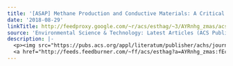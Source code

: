 ```yaml
---
title: '[ASAP] Methane Production and Conductive Materials: A Critical Review'
date: '2018-08-29'
linkTitle: http://feedproxy.google.com/~r/acs/esthag/~3/AYRnhg_zmas/acs.est.8b01913
source: 'Environmental Science & Technology: Latest Articles (ACS Publications)'
description: |-
  <p><img src="https://pubs.acs.org/appl/literatum/publisher/achs/journals/content/esthag/0/esthag.ahead-of-print/acs.est.8b01913/20180829/images/medium/es-2018-01913f_0004.gif" alt="TOC Graphic"/></p><div><cite>Environmental Science & Technology</cite></div><div>DOI: 10.1021/acs.est.8b01913</div><div class="feedflare">
  <a href="http://feeds.feedburner.com/~ff/acs/esthag?a=AYRnhg_zmas:fEcuVrXSsQs:yIl2AUoC8zA"><img src="http://feeds.feedburner.com/~ff/acs/esthag?d=yIl2AUoC8zA" border="0"></img></a>
---
```

